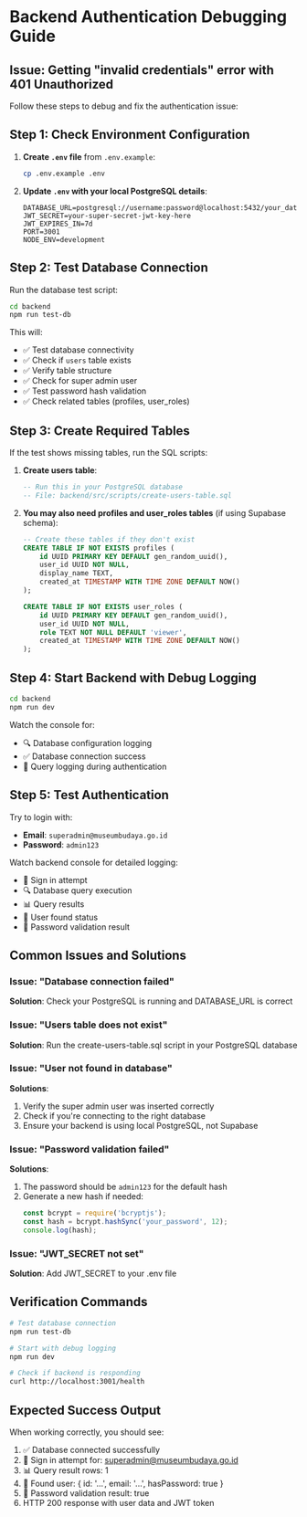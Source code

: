 # Backend Authentication Debugging Guide

## Issue: Getting "invalid credentials" error with 401 Unauthorized

Follow these steps to debug and fix the authentication issue:

## Step 1: Check Environment Configuration

1. **Create `.env` file** from `.env.example`:
   ```bash
   cp .env.example .env
   ```

2. **Update `.env` with your local PostgreSQL details**:
   ```
   DATABASE_URL=postgresql://username:password@localhost:5432/your_database_name
   JWT_SECRET=your-super-secret-jwt-key-here
   JWT_EXPIRES_IN=7d
   PORT=3001
   NODE_ENV=development
   ```

## Step 2: Test Database Connection

Run the database test script:
```bash
cd backend
npm run test-db
```

This will:
- ✅ Test database connectivity
- ✅ Check if `users` table exists
- ✅ Verify table structure
- ✅ Check for super admin user
- ✅ Test password hash validation
- ✅ Check related tables (profiles, user_roles)

## Step 3: Create Required Tables

If the test shows missing tables, run the SQL scripts:

1. **Create users table**:
   ```sql
   -- Run this in your PostgreSQL database
   -- File: backend/src/scripts/create-users-table.sql
   ```

2. **You may also need profiles and user_roles tables** (if using Supabase schema):
   ```sql
   -- Create these tables if they don't exist
   CREATE TABLE IF NOT EXISTS profiles (
       id UUID PRIMARY KEY DEFAULT gen_random_uuid(),
       user_id UUID NOT NULL,
       display_name TEXT,
       created_at TIMESTAMP WITH TIME ZONE DEFAULT NOW()
   );

   CREATE TABLE IF NOT EXISTS user_roles (
       id UUID PRIMARY KEY DEFAULT gen_random_uuid(),
       user_id UUID NOT NULL,
       role TEXT NOT NULL DEFAULT 'viewer',
       created_at TIMESTAMP WITH TIME ZONE DEFAULT NOW()
   );
   ```

## Step 4: Start Backend with Debug Logging

```bash
cd backend
npm run dev
```

Watch the console for:
- 🔍 Database configuration logging
- ✅ Database connection success
- 🔎 Query logging during authentication

## Step 5: Test Authentication

Try to login with:
- **Email**: `superadmin@museumbudaya.go.id`
- **Password**: `admin123`

Watch backend console for detailed logging:
- 🔐 Sign in attempt
- 🔍 Database query execution
- 📊 Query results
- 👤 User found status
- 🔑 Password validation result

## Common Issues and Solutions

### Issue: "Database connection failed"
**Solution**: Check your PostgreSQL is running and DATABASE_URL is correct

### Issue: "Users table does not exist"
**Solution**: Run the create-users-table.sql script in your PostgreSQL database

### Issue: "User not found in database"
**Solutions**: 
1. Verify the super admin user was inserted correctly
2. Check if you're connecting to the right database
3. Ensure your backend is using local PostgreSQL, not Supabase

### Issue: "Password validation failed"
**Solutions**:
1. The password should be `admin123` for the default hash
2. Generate a new hash if needed:
   ```javascript
   const bcrypt = require('bcryptjs');
   const hash = bcrypt.hashSync('your_password', 12);
   console.log(hash);
   ```

### Issue: "JWT_SECRET not set"
**Solution**: Add JWT_SECRET to your .env file

## Verification Commands

```bash
# Test database connection
npm run test-db

# Start with debug logging
npm run dev

# Check if backend is responding
curl http://localhost:3001/health
```

## Expected Success Output

When working correctly, you should see:
1. ✅ Database connected successfully
2. 🔐 Sign in attempt for: superadmin@museumbudaya.go.id
3. 📊 Query result rows: 1
4. 👤 Found user: { id: '...', email: '...', hasPassword: true }
5. 🔑 Password validation result: true
6. HTTP 200 response with user data and JWT token
